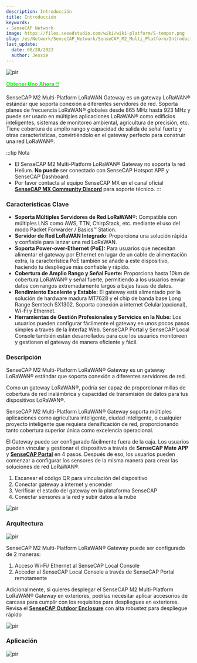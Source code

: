 ```yaml
---
description: Introducción
title: Introducción
keywords:
- SenseCAP Network
image: https://files.seeedstudio.com/wiki/wiki-platform/S-tempor.png
slug: /es/Network/SenseCAP_Network/SenseCAP_M2_Multi_Platform/Introduction
last_update:
  date: 08/28/2023
  author: Jessie
---
```



<p style={{textAlign: 'center'}}><img src="https://www.sensecapmx.com/wp-content/uploads/2023/02/Pasted-into-1-10.png" alt="pir" width={500} height="auto" /></p>

<div class="get_one_now_container" style={{textAlign: 'center'}}>
    <a class="get_one_now_item" href="https://www.seeedstudio.com/SenseCAP-Multi-Platform-LoRaWAN-Indoor-Gateway-SX1302-US915-p-5472.html" target="_blank">
            <strong><span><font color={'FFFFFF'} size={"4"}> Obtener Uno Ahora 🖱️</font></span></strong>
    </a>
</div>


SenseCAP M2 Multi-Platform LoRaWAN Gateway es un gateway LoRaWAN® estándar que soporta conexión a diferentes servidores de red. Soporta planes de frecuencia LoRaWAN® globales desde 865 MHz hasta 923 MHz y puede ser usado en múltiples aplicaciones LoRaWAN® como edificios inteligentes, sistemas de monitoreo ambiental, agricultura de precisión, etc. Tiene cobertura de amplio rango y capacidad de salida de señal fuerte y otras características, convirtiéndolo en el gateway perfecto para construir una red LoRaWAN®.


:::tip Nota

*   El SenseCAP M2 Multi-Platform LoRaWAN® Gateway no soporta la red Helium. **No puede** ser conectado con SenseCAP Hotspot APP y SenseCAP Dashboard.
*   Por favor contacta al equipo SenseCAP MX en el canal oficial [**SenseCAP MX Community Discord**](https://discord.com/invite/sensecap) para soporte técnico.
:::

### Características Clave


*   **Soporta Múltiples Servidores de Red LoRaWAN®:** Compatible con múltiples LNS como AWS, TTN, ChirpStack, etc. mediante el uso del modo Packet Forwarder / Basics™ Station.
*   **Servidor de Red LoRaWAN Integrado**: Proporciona una solución rápida y confiable para lanzar una red LoRaWAN.
*   **Soporta Power-over-Ethernet (PoE):** Para usuarios que necesitan alimentar el gateway por Ethernet en lugar de un cable de alimentación extra, la característica PoE también se añade a este dispositivo, haciendo tu despliegue más confiable y rápido.
*   **Cobertura de Amplio Rango y Señal Fuerte:** Proporciona hasta 10km de cobertura LoRaWAN® y señal fuerte, permitiendo a los usuarios enviar datos con rangos extremadamente largos a bajas tasas de datos.
*   **Rendimiento Excelente y Estable:** El gateway está alimentado por la solución de hardware madura MT7628 y el chip de banda base Long Range Semtech SX1302. Soporta conexión a internet Celular(opcional), Wi-Fi y Ethernet.
*   **Herramientas de Gestión Profesionales y Servicios en la Nube:** Los usuarios pueden configurar fácilmente el gateway en unos pocos pasos simples a través de la Interfaz Web. SenseCAP Portal y SenseCAP Local Console también están desarrollados para que los usuarios monitoreen y gestionen el gateway de manera eficiente y fácil.


### Descripción


SenseCAP M2 Multi-Platform LoRaWAN® Gateway es un gateway LoRaWAN® estándar que soporta conexión a diferentes servidores de red.

Como un gateway LoRaWAN®, podría ser capaz de proporcionar millas de cobertura de red inalámbrica y capacidad de transmisión de datos para tus dispositivos LoRaWAN®.

SenseCAP M2 Multi-Platform LoRaWAN® Gateway soporta múltiples aplicaciones como agricultura inteligente, ciudad inteligente, o cualquier proyecto inteligente que requiera densificación de red, proporcionando tanto cobertura superior única como excelencia operacional.

El Gateway puede ser configurado fácilmente fuera de la caja. Los usuarios pueden vincular y gestionar el dispositivo a través de **SenseCAP Mate APP** y **[SenseCAP Portal](https://sensecap-docs.seeed.cc/quickstart.html)** en 4 pasos. Después de eso, los usuarios pueden comenzar a configurar los sensores de la misma manera para crear las soluciones de red LoRaWAN®.

1.  Escanear el código QR para vinculación del dispositivo
2.  Conectar gateway a internet y encender
3.  Verificar el estado del gateway en la plataforma SenseCAP
4.  Conectar sensores a la red y subir datos a la nube


<p style={{textAlign: 'center'}}><img src="https://media-cdn.seeedstudio.com/media/wysiwyg/senseCAP_01.png" alt="pir" width={800} height="auto" /></p>


### Arquitectura


<p style={{textAlign: 'center'}}><img src="https://media-cdn.seeedstudio.com/media/wysiwyg/_0129.jpg" alt="pir" width={800} height="auto" /></p>


SenseCAP M2 Multi-Platform LoRaWAN® Gateway puede ser configurado de 2 maneras:  
1. Acceso Wi-Fi/ Ethernet al SenseCAP Local Console  
2. Acceder al SenseCAP Local Console a través de SenseCAP Portal remotamente

Adicionalmente, si quieres desplegar el SenseCAP M2 Multi-Platform LoRaWAN® Gateway en exteriores, podrías necesitar aplicar accesorios de carcasa para cumplir con los requisitos para despliegues en exteriores. Revisa el **[SenseCAP Outdoor Enclosure](https://www.seeedstudio.com/SenseCAP-Outdoor-Enclosure-p-5353.html)** con alta robustez para despliegue rápido

<p style={{textAlign: 'center'}}><img src="https://media-cdn.seeedstudio.com/media/wysiwyg/_6.10_2.png" alt="pir" width={800} height="auto" /></p>


### Aplicación


<p style={{textAlign: 'center'}}><img src="https://files.seeedstudio.com/products/114991726/img/application%20seeed%20page%20for%20sensecap.png" alt="pir" width={800} height="auto" /></p>